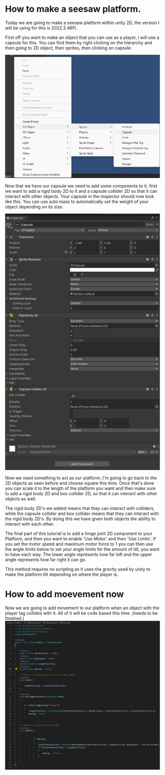 # How to make a seesaw platform.

Today we are going to make a seesaw platform within unity 2D, the version I will be using for this is 2022.3.46f1.

First off you want to make an object that you can use as a player, I will use a capsule for this.
You can find them by right clicking on the hierarchy and then going to 2D object, then sprites, then clicking on capsule.

![alt text](image.png)

Now that we have our capsule we need to add some components to it, first we want to add a rigid body 2D to it and a capsule collider 2D so that it can interact with other objects. Your capsule in the inspector should now look like this. You can use auto mass to automatically set the weight of your object depending on its size.

![alt text](image-1.png)

Now we need something to act as our platform, I'm going to go back to the 2D objects as seen before and choose square this time. Once that's done you can scale it to the length of the platform you want and then make sure to add a rigid body 2D and box collider 2D, so that it can interact with other objects as well.

The rigid body 2D's we added means that they can interact with colliders, while the capsule collider and box collider means that they can interact with the rigid body 2D's. By doing this we have given both objects the ability to interact with each other.

The final part of this tutorial is to add a hinge joint 2D component to your Platform, and then you want to enable 'Use Motor' and then 'Use Limits'. If you set the motor speed and maximum motor force to 1 you can then use the angle limits below to set your angle limits for the amount of tilt, you want to have each way. The lower angle represents how far left and the upper angle represents how far right it can go. 

This method requires no scripting as it uses the gravity used by unity to make the platform tilt depending on where the player is.



# How to add moevement now
Now we are going to add movement to our platform when an object with the player tag collides with it. All of it will be code based this time. (needs to be finished.)
![alt text](image-2.png)